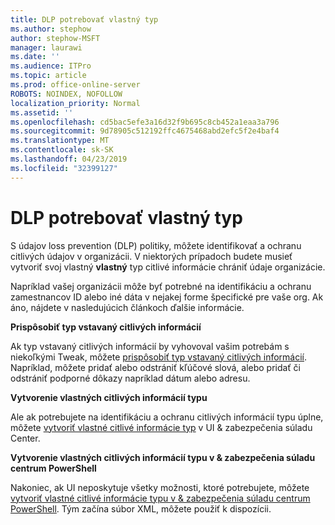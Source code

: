 ```yaml
---
title: DLP potrebovať vlastný typ
ms.author: stephow
author: stephow-MSFT
manager: laurawi
ms.date: ''
ms.audience: ITPro
ms.topic: article
ms.prod: office-online-server
ROBOTS: NOINDEX, NOFOLLOW
localization_priority: Normal
ms.assetid: ''
ms.openlocfilehash: cd5bac5efe3a16d32f9b695c8cb452a1eaa3a796
ms.sourcegitcommit: 9d78905c512192ffc4675468abd2efc5f2e4baf4
ms.translationtype: MT
ms.contentlocale: sk-SK
ms.lasthandoff: 04/23/2019
ms.locfileid: "32399127"
---
```

# <a name="dlp-might-need-a-custom-type"></a>DLP potrebovať vlastný typ

S údajov loss prevention (DLP) politiky, môžete identifikovať a ochranu citlivých údajov v organizácii. V niektorých prípadoch budete musieť vytvoriť svoj vlastný **vlastný** typ citlivé informácie chrániť údaje organizácie.

Napríklad vašej organizácii môže byť potrebné na identifikáciu a ochranu zamestnancov ID alebo iné dáta v nejakej forme špecifické pre vaše org. Ak áno, nájdete v nasledujúcich článkoch ďalšie informácie. 
  
 **Prispôsobiť typ vstavaný citlivých informácií**
  
Ak typ vstavaný citlivých informácií by vyhovoval vašim potrebám s niekoľkými Tweak, môžete [prispôsobiť typ vstavaný citlivých informácií](https://docs.microsoft.com/en-us/office365/securitycompliance/customize-a-built-in-sensitive-information-type). Napríklad, môžete pridať alebo odstrániť kľúčové slová, alebo pridať či odstrániť podporné dôkazy napríklad dátum alebo adresu.
  
 **Vytvorenie vlastných citlivých informácií typu**
  
Ale ak potrebujete na identifikáciu a ochranu citlivých informácií typu úplne, môžete [vytvoriť vlastné citlivé informácie typ](https://docs.microsoft.com/en-us/office365/securitycompliance/create-a-custom-sensitive-information-type) v UI & zabezpečenia súladu Center. 
  
**Vytvorenie vlastných citlivých informácií typu v & zabezpečenia súladu centrum PowerShell**

Nakoniec, ak UI neposkytuje všetky možnosti, ktoré potrebujete, môžete [vytvoriť vlastné citlivé informácie typu v & zabezpečenia súladu centrum PowerShell](https://docs.microsoft.com/en-us/office365/securitycompliance/create-a-custom-sensitive-information-type-in-scc-powershell). Tým začína súbor XML, môžete použiť k dispozícii.

    
